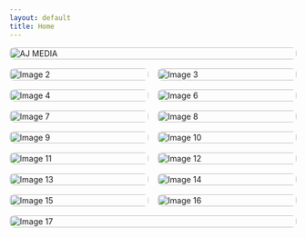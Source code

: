 ```yaml
---
layout: default
title: Home
---
```


<div style="width: 100%; margin-bottom: 16px; display: flex; justify-content: center;">
  <img src="https://i.imgur.com/T3wMjlx.jpeg" alt="AJ MEDIA" style="width: 100%; max-width: 1620px; height: auto; border-radius: 8px;">
</div>
<div style="display: flex; gap: 16px; width: 100%; justify-content: center; margin-bottom: 16px;">
  <img src="https://i.imgur.com/O2VWdM6.jpeg" alt="Image 2" style="max-width: 810px; width: 100%; height: auto; border-radius: 8px;">
  <img src="https://i.imgur.com/shKsPuI.jpeg" alt="Image 3" style="max-width: 810px; width: 100%; height: auto; border-radius: 8px;">
</div>
<div style="display: flex; gap: 16px; width: 100%; justify-content: center; margin-bottom: 16px;">
  <img src="https://i.imgur.com/1dJ1OBP.jpeg" alt="Image 4" style="max-width: 810px; width: 100%; height: auto; border-radius: 8px;">
  <img src="https://i.imgur.com/IXzqnLU.jpeg" alt="Image 6" style="max-width: 810px; width: 100%; height: auto; border-radius: 8px;">
</div>
<div style="display: flex; gap: 16px; width: 100%; justify-content: center; margin-bottom: 16px;">
  <img src="https://i.imgur.com/hMLhtQB.jpeg" alt="Image 7" style="max-width: 810px; width: 100%; height: auto; border-radius: 8px;">
  <img src="https://i.imgur.com/FOfFclN.jpeg" alt="Image 8" style="max-width: 810px; width: 100%; height: auto; border-radius: 8px;">
</div>
<div style="display: flex; gap: 16px; width: 100%; justify-content: center; margin-bottom: 16px;">
  <img src="https://i.imgur.com/opwI9zq.jpeg" alt="Image 9" style="max-width: 810px; width: 100%; height: auto; border-radius: 8px;">
  <img src="https://i.imgur.com/PdJFvo1.jpeg" alt="Image 10" style="max-width: 810px; width: 100%; height: auto; border-radius: 8px;">
</div>
<div style="display: flex; gap: 16px; width: 100%; justify-content: center; margin-bottom: 16px;">
  <img src="https://i.imgur.com/SjnTAi7.jpeg" alt="Image 11" style="max-width: 810px; width: 100%; height: auto; border-radius: 8px;">
  <img src="https://i.imgur.com/JYBNdhp.jpeg" alt="Image 12" style="max-width: 810px; width: 100%; height: auto; border-radius: 8px;">
</div>
<div style="display: flex; gap: 16px; width: 100%; justify-content: center; margin-bottom: 16px;">
  <img src="https://i.imgur.com/ndjsszO.jpeg" alt="Image 13" style="max-width: 810px; width: 100%; height: auto; border-radius: 8px;">
  <img src="https://i.imgur.com/nv8gEq1.jpeg" alt="Image 14" style="max-width: 810px; width: 100%; height: auto; border-radius: 8px;">
</div>
<div style="display: flex; gap: 16px; width: 100%; justify-content: center; margin-bottom: 16px;">
  <img src="https://i.imgur.com/HS5C4fs.jpeg" alt="Image 15" style="max-width: 810px; width: 100%; height: auto; border-radius: 8px;">
  <img src="https://i.imgur.com/8ByxhgP.jpeg" alt="Image 16" style="max-width: 810px; width: 100%; height: auto; border-radius: 8px;">
</div>
<div style="display: flex; gap: 16px; width: 100%; justify-content: center;">
  <img src="https://i.imgur.com/rDZ1yEM.jpeg" alt="Image 17" style="max-width: 810px; width: 100%; height: auto; border-radius: 8px;">
</div>
